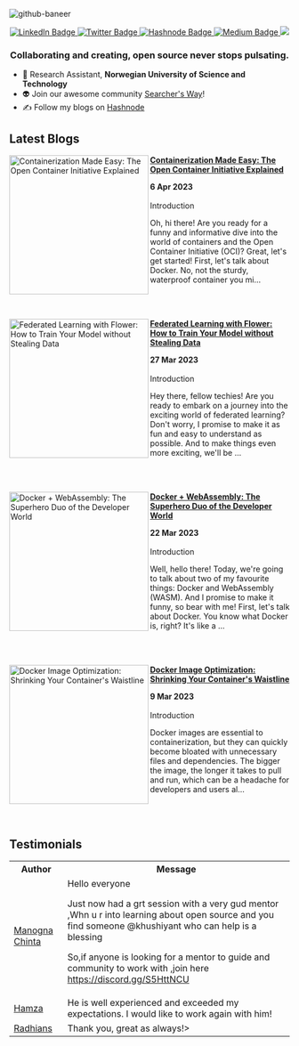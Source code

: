 ![github-baneer](https://user-images.githubusercontent.com/69671407/224075327-768d04b2-23c7-46dd-b9d3-090308abb186.png)


<div id="header" align="center">
  
  <div id="badges">
    <a href="https://www.linkedin.com/in/khushiyant/">
      <img src="https://img.shields.io/badge/LinkedIn-blue?style=for-the-badge&logo=linkedin&logoColor=white" alt="LinkedIn Badge"/>
    </a>
    <a href="https://twitter.com/khushiyant">
      <img src="https://img.shields.io/badge/Twitter-grey?style=for-the-badge&logo=twitter&logoColor=white" alt="Twitter Badge"/>
    </a>
    <a href="https://kodein.hashnode.dev">
      <img src="https://img.shields.io/badge/Hashnode-green?style=for-the-badge&logo=hashnode&logoColor=white" alt="Hashnode Badge"/>
    </a>
    <a href="https://khushiyant.medium.com">
      <img src="https://img.shields.io/badge/Medium-black?style=for-the-badge&logo=Medium&logoColor=white" alt="Medium Badge"/>
    </a>
      <img src="https://dcbadge.vercel.app/api/server/85Mch6B9Gw" />
  </div>
</div>

### <p align="center"> Collaborating and creating, open source never stops pulsating. </p>

- 🔬 Research Assistant, <b> Norwegian University of Science and Technology </b>
- 👽 Join our awesome community [Searcher's Way](https://discord.gg/)! 
- ✍️ Follow my blogs on [Hashnode](https://kodein.hashnode.dev)

## Latest Blogs
<!-- HASHNODE_BLOG:START -->
<p align="left">
<a href="https://kodein.hashnode.dev/containerization-made-easy-the-open-container-initiative-explained" title="Containerization Made Easy: The Open Container Initiative Explained"><img src="https://cdn.hashnode.com/res/hashnode/image/upload/v1680799853499/de258fca-92f4-44c9-9e1a-62eafe0f5ddd.jpeg" alt="Containerization Made Easy: The Open Container Initiative Explained" width="250px" align="left" /></a>
<a href="https://kodein.hashnode.dev/containerization-made-easy-the-open-container-initiative-explained" title="Containerization Made Easy: The Open Container Initiative Explained"><strong>Containerization Made Easy: The Open Container Initiative Explained</strong></a>
<div><strong>6 Apr 2023</strong></div>
<br/> Introduction

Oh, hi there! Are you ready for a funny and informative dive into the world of containers and the Open Container Initiative (OCI)? Great, let's get started!
First, let's talk about Docker. No, not the sturdy, waterproof container you mi... </p> <br/> <br/>
<p align="left">
<a href="https://kodein.hashnode.dev/federated-learning-with-flower-how-to-train-your-model-without-stealing-data" title="Federated Learning with Flower: How to Train Your Model without Stealing Data"><img src="https://cdn.hashnode.com/res/hashnode/image/upload/v1679942425484/82d1632e-675a-40dd-bf1d-3e0d4f3a0ee6.png" alt="Federated Learning with Flower: How to Train Your Model without Stealing Data" width="250px" align="left" /></a>
<a href="https://kodein.hashnode.dev/federated-learning-with-flower-how-to-train-your-model-without-stealing-data" title="Federated Learning with Flower: How to Train Your Model without Stealing Data"><strong>Federated Learning with Flower: How to Train Your Model without Stealing Data</strong></a>
<div><strong>27 Mar 2023</strong></div>
<br/> Introduction

Hey there, fellow techies! Are you ready to embark on a journey into the exciting world of federated learning? Don't worry, I promise to make it as fun and easy to understand as possible. And to make things even more exciting, we'll be ... </p> <br/> <br/>
<p align="left">
<a href="https://kodein.hashnode.dev/docker-webassembly-the-superhero-duo-of-the-developer-world" title="Docker + WebAssembly: The Superhero Duo of the Developer World"><img src="https://cdn.hashnode.com/res/hashnode/image/upload/v1679511343823/cbd74c40-0608-4ad1-b067-d5b1f516ae44.webp" alt="Docker + WebAssembly: The Superhero Duo of the Developer World" width="250px" align="left" /></a>
<a href="https://kodein.hashnode.dev/docker-webassembly-the-superhero-duo-of-the-developer-world" title="Docker + WebAssembly: The Superhero Duo of the Developer World"><strong>Docker + WebAssembly: The Superhero Duo of the Developer World</strong></a>
<div><strong>22 Mar 2023</strong></div>
<br/> Introduction

Well, hello there! Today, we're going to talk about two of my favourite things: Docker and WebAssembly (WASM). And I promise to make it funny, so bear with me!
First, let's talk about Docker. You know what Docker is, right? It's like a ... </p> <br/> <br/>
<p align="left">
<a href="https://kodein.hashnode.dev/docker-image-optimization-shrinking-your-containers-waistline" title="Docker Image Optimization: Shrinking Your Container's Waistline"><img src="https://cdn.hashnode.com/res/hashnode/image/upload/v1678387775990/9e7f039b-4fdd-42f6-869e-f70070f3264d.jpeg" alt="Docker Image Optimization: Shrinking Your Container's Waistline" width="250px" align="left" /></a>
<a href="https://kodein.hashnode.dev/docker-image-optimization-shrinking-your-containers-waistline" title="Docker Image Optimization: Shrinking Your Container's Waistline"><strong>Docker Image Optimization: Shrinking Your Container's Waistline</strong></a>
<div><strong>9 Mar 2023</strong></div>
<br/> Introduction

Docker images are essential to containerization, but they can quickly become bloated with unnecessary files and dependencies. The bigger the image, the longer it takes to pull and run, which can be a headache for developers and users al... </p> <br/> <br/>
<!-- HASHNODE_BLOG:END -->

## Testimonials
<table>
<tbody><tr>
    <th>Author</th>
    <th>Message</th>
  </tr>
  <tr>
    <td><a href="https://twitter.com/chinta_manogna/status/1625514691098460160?s=20" rel="nofollow">Manogna Chinta</a></td>
    <td>Hello everyone

Just now had a grt session with a very gud mentor ,Whn u r into learning about open source and you find someone 
@khushiyant
  who can help is a blessing

So,if anyone is looking for a mentor to guide and community to work with ,join here
https://discord.gg/S5HttNCU </td>
  </tr>
  <tr>
    <td><a href="https://www.fiverr.com/khushiyant" rel="nofollow">Hamza</a></td>
    <td>He is well experienced and exceeded my expectations. I would like to work again with him!</td>
  </tr>
  <tr>
    <td><a href="https://www.fiverr.com/khushiyant" rel="nofollow">Radhians</a></td>
    <td>Thank you, great as always!></td>
  </tr>
</tbody>
  </table>
<br>
